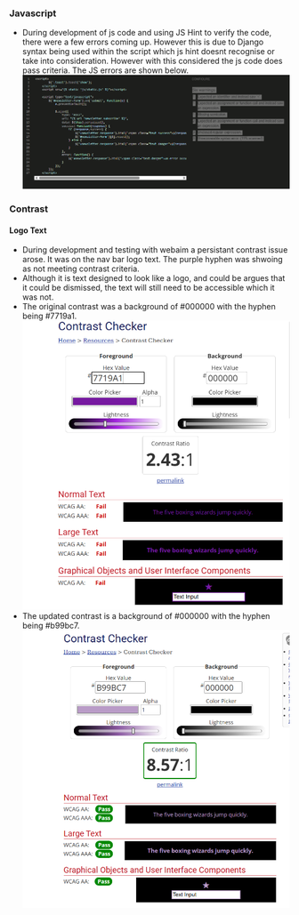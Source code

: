 ### Javascript
- During development of js code and using JS Hint to verify the code, there were a few errors coming up. However this is due to Django syntax being used within the script which js hint doesnt recognise or
take into consideration. However with this considered the js code does pass criteria.
The JS errors are shown below.
![screenshot](documentation\development_images\js_development.png)


### Contrast
#### Logo Text
- During development and testing with webaim a persistant contrast issue arose. It was on the nav bar logo text. The purple hyphen was shwoing as not meeting contrast criteria. 
- Although it is text designed to look like a logo, and could be argues that it could be dismissed, the text will still need to be accessible which it was not.
- The original contrast was a background of #000000 with the hyphen being #7719a1.
![screenshot](documentation\development_images\hyphen_contrast_fail.png)
- The updated contrast is a background of #000000 with the hyphen being #b99bc7.
![screenshot](documentation\development_images\hyphen_contrast_pass.png)